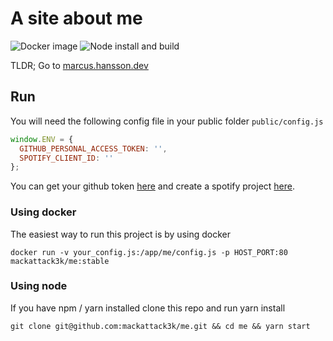 # A site about me
![Docker image](https://github.com/mackattack3k/me/workflows/Dockerhub/badge.svg)
![Node install and build](https://github.com/mackattack3k/me/workflows/Node%20install,%20build,%20test/badge.svg)



TLDR; Go to [marcus.hansson.dev](https://marcus.hansson.dev)

## Run
You will need the following config file in your public folder `public/config.js`
```javascript
window.ENV = {
  GITHUB_PERSONAL_ACCESS_TOKEN: '',
  SPOTIFY_CLIENT_ID: ''
};
```
You can get your github token [here](https://help.github.com/en/articles/creating-a-personal-access-token-for-the-command-line)
 and create a spotify project [here](https://developer.spotify.com/dashboard/).

### Using docker
The easiest way to run this project is by using docker
```shell script
docker run -v your_config.js:/app/me/config.js -p HOST_PORT:80 mackattack3k/me:stable
```

### Using node
If you have npm / yarn installed clone this repo and run yarn install
```
git clone git@github.com:mackattack3k/me.git && cd me && yarn start
```
